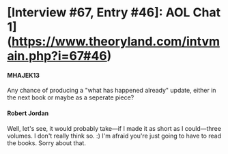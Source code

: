 # [Interview #67, Entry #46]: AOL Chat 1](https://www.theoryland.com/intvmain.php?i=67#46)

#### MHAJEK13

Any chance of producing a "what has happened already" update, either in the next book or maybe as a seperate piece?

#### Robert Jordan

Well, let's see, it would probably take—if I made it as short as I could—three volumes. I don't really think so. :) I'm afraid you're just going to have to read the books. Sorry about that.

